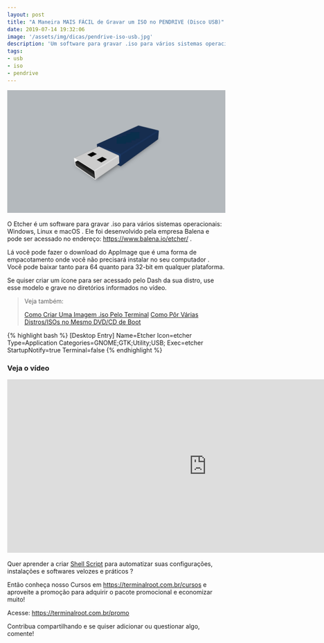 ```yaml
---
layout: post
title: "A Maneira MAIS FÁCIL de Gravar um ISO no PENDRIVE (Disco USB)"
date: 2019-07-14 19:32:06
image: '/assets/img/dicas/pendrive-iso-usb.jpg'
description: 'Um software para gravar .iso para vários sistemas operacionais'
tags:
- usb
- iso
- pendrive
---
```


![USB Pendrive ISO](/assets/img/dicas/pendrive-iso-usb.jpg)

O Etcher é um software para gravar .iso para vários sistemas operacionais:
Windows, Linux e macOS . Ele foi desenvolvido pela empresa Balena e pode ser
acessado no endereço: <https://www.balena.io/etcher/> .

Lá você pode fazer o download do AppImage que é uma forma de empacotamento
onde você não precisará instalar no seu computador . Você pode baixar tanto
para 64 quanto para 32-bit em qualquer plataforma.

Se quiser criar um ícone para ser acessado pelo Dash da sua distro, use esse modelo e grave no diretórios informados no vídeo.

> Veja também:
> 
> [Como Criar Uma Imagem .iso Pelo Terminal](https://terminalroot.com.br/2017/10/como-criar-uma-imagem-iso-pelo-terminal.html)
> [Como Pôr Várias Distros/ISOs no Mesmo DVD/CD de Boot](https://terminalroot.com.br/2017/09/como-por-varias-distros-isos-no-mesmo-dvd-cd-de-boot.html)

{% highlight bash %}
[Desktop Entry]
Name=Etcher
Icon=etcher
Type=Application
Categories=GNOME;GTK;Utility;USB;
Exec=etcher
StartupNotify=true
Terminal=false
{% endhighlight %}

### Veja o vídeo


<script async src="https://pagead2.googlesyndication.com/pagead/js/adsbygoogle.js"></script>

<!-- Informat -->
<ins class="adsbygoogle"
     style="display:block"
     data-ad-client="ca-pub-2838251107855362"
     data-ad-slot="2327980059"
     data-ad-format="auto"
     data-full-width-responsive="true"></ins>

<script>
(adsbygoogle = window.adsbygoogle || []).push({});
</script>


<iframe width="920" height="400" src="https://www.youtube.com/embed/eLaUVWwShDI" frameborder="0" allow="accelerometer; autoplay; encrypted-media; gyroscope; picture-in-picture" allowfullscreen></iframe>

Quer aprender a criar [Shell Script](http://cse.google.com.br/cse?cx=004473188612396442360:qs2ekmnkweq&q=Bash) para automatizar suas configurações, instalações e softwares velozes e práticos ?

Então conheça nosso Cursos em <https://terminalroot.com.br/cursos> e aproveite a promoção para adquirir o pacote promocional e economizar muito!

Acesse: <https://terminalroot.com.br/promo>

Contribua compartilhando e se quiser adicionar ou questionar algo, comente!




<script async src="https://pagead2.googlesyndication.com/pagead/js/adsbygoogle.js"></script>

<!-- Informat -->
<ins class="adsbygoogle"
 style="display:block"
 data-ad-client="ca-pub-2838251107855362"
 data-ad-slot="2327980059"
 data-ad-format="auto"
 data-full-width-responsive="true"></ins>

<script>
(adsbygoogle = window.adsbygoogle || []).push({});
</script>

